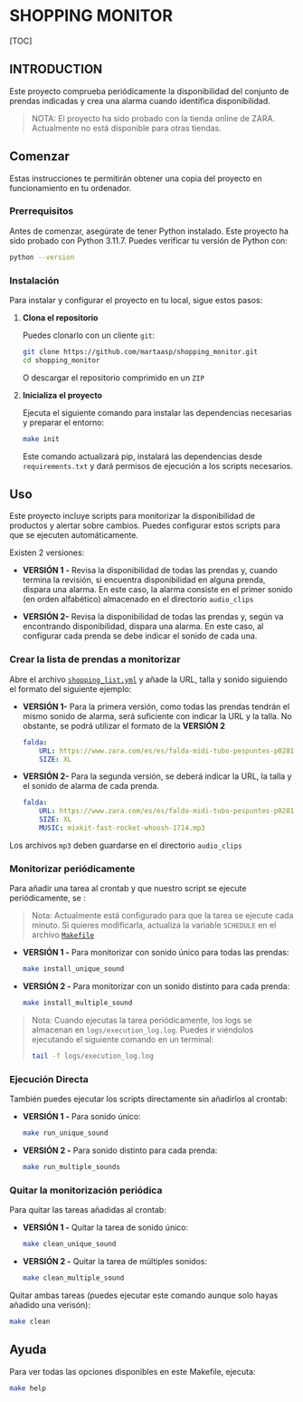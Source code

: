 # SHOPPING MONITOR
[TOC]

## INTRODUCTION

Este proyecto comprueba periódicamente la disponibilidad del conjunto de prendas indicadas y crea una alarma cuando identifica disponibilidad. 

> NOTA: El proyecto ha sido probado con la tienda online de ZARA. Actualmente no está disponible para otras tiendas.

## Comenzar

Estas instrucciones te permitirán obtener una copia del proyecto en funcionamiento en tu ordenador.

### Prerrequisitos

Antes de comenzar, asegúrate de tener Python instalado. Este proyecto ha sido probado con Python 3.11.7. Puedes verificar tu versión de Python con:

```bash
python --version
```

### Instalación

Para instalar y configurar el proyecto en tu local, sigue estos pasos:

1. **Clona el repositorio**

    Puedes clonarlo con un cliente `git`:
    ```bash
    git clone https://github.com/martaasp/shopping_monitor.git
    cd shopping_monitor
    ```
    O descargar el repositorio comprimido en un `ZIP`

2. **Inicializa el proyecto**

    Ejecuta el siguiente comando para instalar las dependencias necesarias y preparar el entorno:

    ```bash
    make init
    ```

    Este comando actualizará pip, instalará las dependencias desde `requirements.txt` y dará permisos de ejecución a los scripts necesarios.

## Uso

Este proyecto incluye scripts para monitorizar la disponibilidad de productos y alertar sobre cambios. Puedes configurar estos scripts para que se ejecuten automáticamente.

Existen 2 versiones: 
- __VERSIÓN 1 -__  Revisa la disponibilidad de todas las prendas y, cuando termina la revisión, si encuentra disponibilidad en alguna prenda, dispara una alarma. En este caso, la alarma consiste en el primer sonido (en orden alfabético) almacenado en el directorio `audio_clips`

- __VERSIÓN 2-__ Revisa la disponibilidad de todas las prendas y, según va encontrando disponibilidad, dispara una alarma. En este caso, al configurar cada prenda se debe indicar el sonido de cada una.

### Crear la lista de prendas a monitorizar

Abre el archivo [`shopping_list.yml`](shopping_list.yml) y añade la URL, talla y sonido siguiendo el formato del siguiente ejemplo:

- __VERSIÓN 1-__ Para la primera versión, como todas las prendas tendrán el mismo sonido de alarma, será suficiente con indicar la URL y la talla. No obstante, se podrá utilizar el formato de la __VERSIÓN 2__

    ```yml
    falda:
        URL: https://www.zara.com/es/es/falda-midi-tubo-pespuntes-p02813641.html
        SIZE: XL
    ```

- __VERSIÓN 2-__ Para la segunda versión, se deberá indicar la URL, la talla y el sonido de alarma de cada prenda.
    ```yml
    falda:
        URL: https://www.zara.com/es/es/falda-midi-tubo-pespuntes-p02813641.html
        SIZE: XL
        MUSIC: mixkit-fast-rocket-whoosh-1714.mp3
    ```
Los archivos `mp3` deben guardarse en el directorio `audio_clips`

### Monitorizar periódicamente

Para añadir una tarea al crontab y que nuestro script se ejecute periódicamente, se :

> Nota: Actualmente está configurado para que la tarea se ejecute cada minuto. Si quieres modificarla, actualiza la variable `SCHEDULE` en el archivo [`Makefile`](Makefile)

- __VERSIÓN 1 -__ Para monitorizar con sonido único para todas las prendas:

    ```bash
    make install_unique_sound
    ```
- __VERSIÓN 2 -__ Para monitorizar con un sonido distinto para cada prenda:

    ```bash
    make install_multiple_sound
    ```
> Nota: Cuando ejecutas la tarea periódicamente, los logs se almacenan en `logs/execution_log.log`. Puedes ir viéndolos ejecutando el siguiente comando en un terminal: 
> ```bash
> tail -f logs/execution_log.log
> ```

### Ejecución Directa

También puedes ejecutar los scripts directamente sin añadirlos al crontab:

- __VERSIÓN 1 -__ Para sonido único:
    ```bash
    make run_unique_sound
    ```

- __VERSIÓN 2 -__ Para sonido distinto para cada prenda:
    ``` bash
    make run_multiple_sounds
    ```

### Quitar la monitorización periódica

Para quitar las tareas añadidas al crontab:

- __VERSIÓN 1 -__ Quitar la tarea de sonido único:

    ```bash
    make clean_unique_sound
    ```

- __VERSIÓN 2 -__ Quitar la tarea de múltiples sonidos:

    ```bash
    make clean_multiple_sound
    ```

Quitar ambas tareas (puedes ejecutar este comando aunque solo hayas añadido una verisón):

```bash
make clean
```

## Ayuda

Para ver todas las opciones disponibles en este Makefile, ejecuta:

```bash
make help
```

